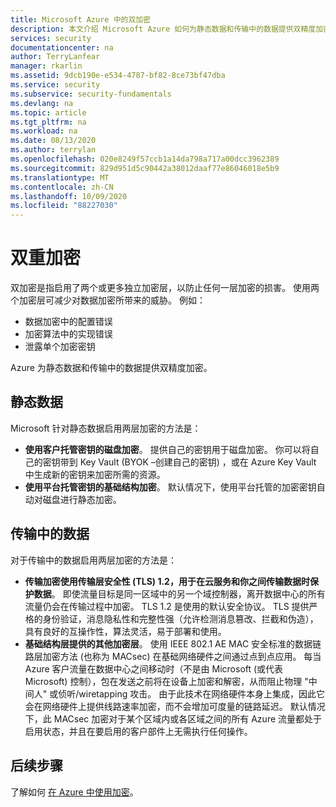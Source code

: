 ```yaml
---
title: Microsoft Azure 中的双加密
description: 本文介绍 Microsoft Azure 如何为静态数据和传输中的数据提供双精度加密。
services: security
documentationcenter: na
author: TerryLanfear
manager: rkarlin
ms.assetid: 9dcb190e-e534-4787-bf82-8ce73bf47dba
ms.service: security
ms.subservice: security-fundamentals
ms.devlang: na
ms.topic: article
ms.tgt_pltfrm: na
ms.workload: na
ms.date: 08/13/2020
ms.author: terrylan
ms.openlocfilehash: 020e8249f57ccb1a14da798a717a00dcc3962389
ms.sourcegitcommit: 829d951d5c90442a38012daaf77e86046018e5b9
ms.translationtype: MT
ms.contentlocale: zh-CN
ms.lasthandoff: 10/09/2020
ms.locfileid: "88227030"
---
```

# <a name="double-encryption"></a>双重加密
双加密是指启用了两个或更多独立加密层，以防止任何一层加密的损害。 使用两个加密层可减少对数据加密所带来的威胁。 例如：

- 数据加密中的配置错误
- 加密算法中的实现错误
- 泄露单个加密密钥

Azure 为静态数据和传输中的数据提供双精度加密。

## <a name="data-at-rest"></a>静态数据
Microsoft 针对静态数据启用两层加密的方法是：

- **使用客户托管密钥的磁盘加密**。 提供自己的密钥用于磁盘加密。 你可以将自己的密钥带到 Key Vault (BYOK –创建自己的密钥) ，或在 Azure Key Vault 中生成新的密钥来加密所需的资源。
- **使用平台托管密钥的基础结构加密**。  默认情况下，使用平台托管的加密密钥自动对磁盘进行静态加密。

## <a name="data-in-transit"></a>传输中的数据
对于传输中的数据启用两层加密的方法是：

- **传输加密使用传输层安全性 (TLS) 1.2，用于在云服务和你之间传输数据时保护数据**。 即使流量目标是同一区域中的另一个域控制器，离开数据中心的所有流量仍会在传输过程中加密。 TLS 1.2 是使用的默认安全协议。 TLS 提供严格的身份验证，消息隐私性和完整性强（允许检测消息篡改、拦截和伪造），具有良好的互操作性，算法灵活，易于部署和使用。
- **基础结构层提供的其他加密层**。 使用 IEEE 802.1 AE MAC 安全标准的数据链路层加密方法 (也称为 MACsec) 在基础网络硬件之间通过点到点应用。 每当 Azure 客户流量在数据中心之间移动时（不是由 Microsoft (或代表 Microsoft) 控制），包在发送之前将在设备上加密和解密，从而阻止物理 "中间人" 或侦听/wiretapping 攻击。 由于此技术在网络硬件本身上集成，因此它会在网络硬件上提供线路速率加密，而不会增加可度量的链路延迟。 默认情况下，此 MACsec 加密对于某个区域内或各区域之间的所有 Azure 流量都处于启用状态，并且在要启用的客户部件上无需执行任何操作。

## <a name="next-steps"></a>后续步骤
了解如何 [在 Azure 中使用加密](encryption-overview.md)。
